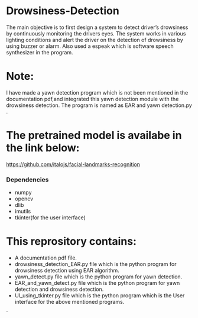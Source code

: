 # Drowsiness-Detection
The main objective is to first design a system to detect driver’s drowsiness by continuously monitoring the drivers eyes. The system works in various lighting conditions and alert the driver on the detection of drowsiness by using buzzer or alarm. Also used a espeak which is software speech synthesizer in the program.

# Note:
I have made a  yawn detection program which is not been mentioned in the documentation pdf,and integrated this yawn detection module with the drowsiness detection. The program is named as EAR and yawn detection.py .

# The pretrained model is availabe in the link below:
https://github.com/italojs/facial-landmarks-recognition

### Dependencies 
* numpy 
* opencv
* dlib 
* imutils
* tkinter(for the user interface)

# This reprository contains:
* A documentation pdf file.
* drowsiness_detection_EAR.py file which is the  python program for drowsiness detection using EAR algorithm.
* yawn_detect.py file which is the  python program for yawn detection.
* EAR_and_yawn_detect.py file which is the  python program for yawn detection and drowsiness detection.
* UI_using_tkinter.py file which is the  python program which is the  User interface for the above mentioned programs.





`



